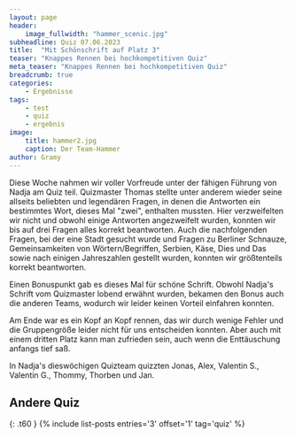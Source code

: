 ```yaml
---
layout: page
header:
    image_fullwidth: "hammer_scenic.jpg"
subheadline: Quiz 07.06.2023
title:  "Mit Schönschrift auf Platz 3"
teaser: "Knappes Rennen bei hochkompetitiven Quiz"
meta_teaser: "Knappes Rennen bei hochkompetitiven Quiz"
breadcrumb: true
categories:
    - Ergebnisse
tags:
    - test
    - quiz
    - ergebnis
image:
    title: hammer2.jpg
    caption: Der Team-Hammer
author: Gramy
---
```


Diese Woche nahmen wir voller Vorfreude unter der fähigen Führung von Nadja am Quiz teil.
Quizmaster Thomas stellte unter anderem wieder seine allseits beliebten und legendären Fragen, in denen die Antworten ein bestimmtes Wort, dieses Mal "zwei", enthalten mussten.
Hier verzweifelten wir nicht und obwohl einige Antworten angezweifelt wurden, konnten wir bis auf drei Fragen alles korrekt beantworten.
Auch die nachfolgenden Fragen, bei der eine Stadt gesucht wurde und Fragen zu Berliner Schnauze, Gemeinsamkeiten von Wörtern/Begriffen, Serbien, Käse, Dies und Das sowie nach einigen Jahreszahlen gestellt wurden, konnten wir größtenteils korrekt beantworten.

Einen Bonuspunkt gab es dieses Mal für schöne Schrift.
Obwohl Nadja's Schrift vom Quizmaster lobend erwähnt wurden, bekamen den Bonus auch die anderen Teams, wodurch wir leider keinen Vorteil einfahren konnten.

Am Ende war es ein Kopf an Kopf rennen, das wir durch wenige Fehler und die Gruppengröße leider nicht für uns entscheiden konnten.
Aber auch mit einem dritten Platz kann man zufrieden sein, auch wenn die Enttäuschung anfangs tief saß. 

In Nadja's dieswöchigen Quizteam quizzten Jonas, Alex, Valentin S., Valentin G., Thommy, Thorben und Jan.


## Andere Quiz
{: .t60 }
{% include list-posts entries='3' offset='1' tag='quiz' %}
